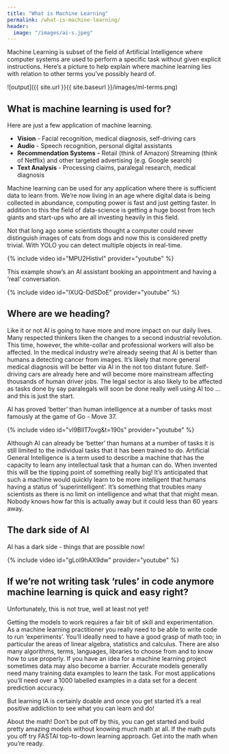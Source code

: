 ```yaml
---
title: "What is Machine Learning"
permalink: /what-is-machine-learning/
header:
  image: "/images/ai-s.jpeg"
---
```

Machine Learning is subset of the field of Artificial Intelligence where computer systems are used to perform a specific task without given explicit instructions.  Here’s a picture to help explain where machine learning lies with relation to other terms you’ve possibly heard of.

![output]({{ site.url }}{{ site.baseurl }}/images/ml-terms.png)

## What is machine learning is used for?

Here are just a few application of machine learning.

+ **Vision** - Facial recognition, medical diagnosis, self-driving cars
+ **Audio** - Speech recognition, personal digital assistants
+ **Recommendation Systems** – Retail (think of Amazon) Streaming (think of Netflix) and other targeted advertising (e.g. Google search)
+ **Text Analysis** - Processing claims, paralegal research, medical diagnosis

Machine learning can be used for any application where there is sufficient data to learn from. We’re now living in an age where digital data is being collected in abundance, computing power is fast and just getting faster.  In addition to this the field of data-science is getting a huge boost from tech giants and start-ups who are all investing heavily in this field.

Not that long ago some scientists thought a computer could never distinguish images of cats from dogs and now this is considered pretty trivial. With YOLO you can detect multiple objects in real-time. 

{% include video id="MPU2HistivI" provider="youtube" %}

This example show’s an AI assistant booking an appointment and having a ‘real’ conversation.

{% include video id="lXUQ-DdSDoE" provider="youtube" %}

## Where are we heading?

Like it or not AI is going to have more and more impact on our daily lives. Many respected thinkers liken the changes to a second industrial revolution. This time, however, the white-collar and professional workers will also be affected.  In the medical industry we’re already seeing that AI is better than humans a detecting cancer from images. It’s likely that more general medical diagnosis will be better via AI in the not too distant future.  Self-driving cars are already here and will become more mainstream affecting thousands of human driver jobs.  The legal sector is also likely to be affected as tasks done by say paralegals will soon be done really well using AI too … and this is just the start.

AI has proved ‘better’ than human intelligence at a number of tasks most famously at the game of Go - Move 37.

{% include video id="vI9BllT7ovg&t=190s" provider="youtube" %}

Although AI can already be ‘better’ than humans at a number of tasks it is still limited to the individual tasks that it has been trained to do.  Artificial General Intelligence is a term used to describe a machine that has the capacity to learn any intellectual task that a human can do. When invented this will be the tipping point of something really big! It’s anticipated that such a machine would quickly learn to be more intelligent that humans having a status of ‘superintelligent’. It’s something that troubles many scientists as there is no limit on intelligence and what that that might mean.  Nobody knows how far this is actually away but it could less than 60 years away.

## The dark side of AI

AI has a dark side - things that are possible now!

{% include video id="gLoI9hAX9dw" provider="youtube" %}

## If we’re not writing task ‘rules’ in code anymore machine learning is quick and easy right?

Unfortunately, this is not true, well at least not yet!

Getting the models to work requires a fair bit of skill and experimentation. As a machine learning practitioner you really need to be able to write code to run ‘experiments’.  You’ll ideally need to have a good grasp of math too; in particular the areas of linear algebra, statistics and calculus.  There are also many algorithms, terms, languages, libraries to choose from and to know how to use properly. If you have an idea for a machine learning project sometimes data may also become a barrier.  Accurate models generally need many training data examples to learn the task.  For most applications you’ll need over a 1000 labelled examples in a data set for a decent prediction accuracy.

But learning IA is certainly doable and once you get started it’s a real positive addiction to see what you can learn and do!

About the math! Don’t be put off by this, you can get started and build pretty amazing models without knowing much math at all.  If the math puts you off try FASTAI top-to-down learning approach.  Get into the math when you’re ready.


